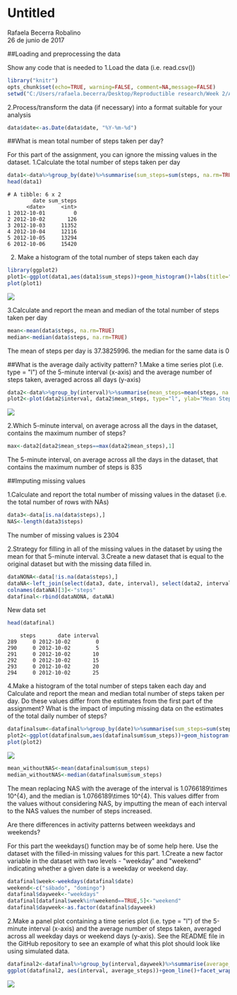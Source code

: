 # Untitled
Rafaela Becerra Robalino  
26 de junio de 2017  

##Loading and preprocessing the data

Show any code that is needed to
1.Load the data (i.e. read.csv())

```r
library("knitr")
opts_chunk$set(echo=TRUE, warning=FALSE, comment=NA,message=FALSE)
setwd("C:/Users/rafaela.becerra/Desktop/Reproductible research/Week 2/Assignment")
```


2.Process/transform the data (if necessary) into a format suitable for your analysis

```r
data$date<-as.Date(data$date, "%Y-%m-%d")
```
##What is mean total number of steps taken per day?

For this part of the assignment, you can ignore the missing values in the dataset.
1.Calculate the total number of steps taken per day

```r
data1<-data%>%group_by(date)%>%summarise(sum_steps=sum(steps, na.rm=TRUE))
head(data1)
```

```
# A tibble: 6 x 2
        date sum_steps
      <date>     <int>
1 2012-10-01         0
2 2012-10-02       126
3 2012-10-03     11352
4 2012-10-04     12116
5 2012-10-05     13294
6 2012-10-06     15420
```
2. Make a histogram of the total number of steps taken each day

```r
library(ggplot2)
plot1<-ggplot(data1,aes(data1$sum_steps))+geom_histogram()+labs(title="Histogram for steps", x="Steps per day")
plot(plot1)
```

![](PA1_template_files/figure-html/scatterplot-1.png)<!-- -->

3.Calculate and report the mean and median of the total number of steps taken per day

```r
mean<-mean(data$steps, na.rm=TRUE)
median<-median(data$steps, na.rm=TRUE)
```
The mean of steps per day is 37.3825996. the median for the same data is 0

##What is the average daily activity pattern?
1.Make a time series plot (i.e. type = "l") of the 5-minute interval (x-axis) and the average number of steps taken, averaged across all days (y-axis)

```r
data2<-data%>%group_by(interval)%>%summarise(mean_steps=mean(steps, na.rm=TRUE))
plot2<-plot(data2$interval, data2$mean_steps, type="l", ylab="Mean Steps", xlab="Interval")
```

![](PA1_template_files/figure-html/unnamed-chunk-5-1.png)<!-- -->

2.Which 5-minute interval, on average across all the days in the dataset, contains the maximum number of steps?


```r
max<-data2[data2$mean_steps==max(data2$mean_steps),1]
```
The 5-minute interval, on average across all the days in the dataset, that contains the maximum number of steps is 835

##Imputing missing values

1.Calculate and report the total number of missing values in the dataset (i.e. the total number of rows with NAs)

```r
data3<-data[is.na(data$steps),]
NAS<-length(data3$steps)
```
The number of missing values is 2304

2.Strategy for filling in all of the missing values in the dataset by using the mean for that 5-minute interval.
3.Create a new dataset that is equal to the original dataset but with the missing data filled in.

```r
dataNONA<-data[!is.na(data$steps),]
dataNA<-left_join(select(data3, date, interval), select(data2, interval, mean_steps), by="interval")
colnames(dataNA)[3]<-"steps"
datafinal<-rbind(dataNONA, dataNA)
```
New data set

```r
head(datafinal)
```

```
    steps       date interval
289     0 2012-10-02        0
290     0 2012-10-02        5
291     0 2012-10-02       10
292     0 2012-10-02       15
293     0 2012-10-02       20
294     0 2012-10-02       25
```
4.Make a histogram of the total number of steps taken each day and Calculate and report the mean and median total number of steps taken per day. Do these values differ from the estimates from the first part of the assignment? What is the impact of imputing missing data on the estimates of the total daily number of steps?

```r
datafinalsum<-datafinal%>%group_by(date)%>%summarise(sum_steps=sum(steps))
plot2<-ggplot(datafinalsum,aes(datafinalsum$sum_steps))+geom_histogram()+labs(title="Histogram for steps", x="Steps per day")
plot(plot2)
```

![](PA1_template_files/figure-html/unnamed-chunk-10-1.png)<!-- -->

```r
mean_withoutNAS<-mean(datafinalsum$sum_steps)
median_withoutNAS<-median(datafinalsum$sum_steps)
```
The mean replacing NAS with the average of the interval is 1.0766189\times 10^{4}, and the median is 1.0766189\times 10^{4}. This values differ from the values without considering NAS, by imputting the mean of each interval to the NAS values the number of steps increased.

Are there differences in activity patterns between weekdays and weekends?

For this part the weekdays() function may be of some help here. Use the dataset with the filled-in missing values for this part.
1.Create a new factor variable in the dataset with two levels - "weekday" and "weekend" indicating whether a given date is a weekday or weekend day.

```r
datafinal$week<-weekdays(datafinal$date)
weekend<-c("sábado", "domingo")
datafinal$dayweek<-"weekdays"
datafinal[datafinal$week%in%weekend==TRUE,5]<-"weekend"
datafinal$dayweek<-as.factor(datafinal$dayweek)
```
2.Make a panel plot containing a time series plot (i.e. type = "l") of the 5-minute interval (x-axis) and the average number of steps taken, averaged across all weekday days or weekend days (y-axis). See the README file in the GitHub repository to see an example of what this plot should look like using simulated data.


```r
datafinal2<-datafinal%>%group_by(interval,dayweek)%>%summarise(average_steps=mean(steps))
ggplot(datafinal2, aes(interval, average_steps))+geom_line()+facet_wrap(~ dayweek)+labs(x="Interval", y="Average Steps")
```

![](PA1_template_files/figure-html/unnamed-chunk-12-1.png)<!-- -->
